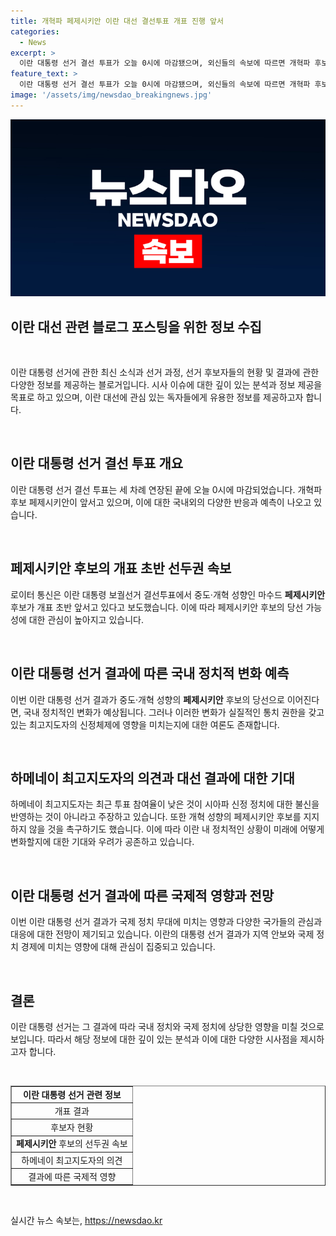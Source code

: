 ```yaml
---
title: 개혁파 페제시키안 이란 대선 결선투표 개표 진행 앞서
categories:
  - News
excerpt: >
  이란 대통령 선거 결선 투표가 오늘 0시에 마감됐으며, 외신들의 속보에 따르면 개혁파 후보인 페제시키안이 앞서고 있다고 전해졌습니다. 페제시키안이 현재 300만 표 정도 앞서고 있어 당선이 유력한 상황이지만, 최종 개표 결과는 아직 확인되지 않습니다. 이번 선거는 5월에 사망한 이란 대통령을 대신할 보궐선거로, 투표 참여율은 이전에 비해 높은 수준을 기록했습니다. 페제시키안 후보의 당선이 이란에 큰 변화를 가져올지는 미지수이나, 최고지도자인 하메네이의 신정체제가 여전히 국가 운영에 큰 영향을 미칠 것으로 보입니다.
feature_text: >
  이란 대통령 선거 결선 투표가 오늘 0시에 마감됐으며, 외신들의 속보에 따르면 개혁파 후보인 페제시키안이 앞서고 있다고 전해졌습니다. 페제시키안이 현재 300만 표 정도 앞서고 있어 당선이 유력한 상황이지만, 최종 개표 결과는 아직 확인되지 않습니다. 이번 선거는 5월에 사망한 이란 대통령을 대신할 보궐선거로, 투표 참여율은 이전에 비해 높은 수준을 기록했습니다. 페제시키안 후보의 당선이 이란에 큰 변화를 가져올지는 미지수이나, 최고지도자인 하메네이의 신정체제가 여전히 국가 운영에 큰 영향을 미칠 것으로 보입니다.
image: '/assets/img/newsdao_breakingnews.jpg'
---
```


<p><img src="/assets/img/newsdao_breakingnews.jpg" alt="flaretime 속보" /></p>

<h2 data-ke-size="size26">이란 대선 관련 블로그 포스팅을 위한 정보 수집</h2>

<p data-ke-size="size16">&nbsp;</p>

<p>이란 대통령 선거에 관한 최신 소식과 선거 과정, 선거 후보자들의 현황 및 결과에 관한 다양한 정보를 제공하는 블로거입니다. 시사 이슈에 대한 깊이 있는 분석과 정보 제공을 목표로 하고 있으며, 이란 대선에 관심 있는 독자들에게 유용한 정보를 제공하고자 합니다. </p>

<p data-ke-size="size16">&nbsp;</p>

<h2 data-ke-size="size24">이란 대통령 선거 결선 투표 개요</h2>

<p>이란 대통령 선거 결선 투표는 세 차례 연장된 끝에 오늘 0시에 마감되었습니다. 개혁파 후보 페제시키안이 앞서고 있으며, 이에 대한 국내외의 다양한 반응과 예측이 나오고 있습니다. </p>

<p data-ke-size="size16">&nbsp;</p>

<h2 data-ke-size="size24">페제시키안 후보의 개표 초반 선두권 속보</h2>

<p>로이터 통신은 이란 대통령 보궐선거 결선투표에서 중도·개혁 성향인 마수드 <b>페제시키안</b> 후보가 개표 초반 앞서고 있다고 보도했습니다. 이에 따라 페제시키안 후보의 당선 가능성에 대한 관심이 높아지고 있습니다.</p>

<p data-ke-size="size16">&nbsp;</p>

<h2 data-ke-size="size24">이란 대통령 선거 결과에 따른 국내 정치적 변화 예측</h2>

<p>이번 이란 대통령 선거 결과가 중도·개혁 성향의 <b>페제시키안</b> 후보의 당선으로 이어진다면, 국내 정치적인 변화가 예상됩니다. 그러나 이러한 변화가 실질적인 통치 권한을 갖고 있는 최고지도자의 신정체제에 영향을 미치는지에 대한 여론도 존재합니다. </p>

<p data-ke-size="size16">&nbsp;</p>

<h2 data-ke-size="size24">하메네이 최고지도자의 의견과 대선 결과에 대한 기대</h2>

<p>하메네이 최고지도자는 최근 투표 참여율이 낮은 것이 시아파 신정 정치에 대한 불신을 반영하는 것이 아니라고 주장하고 있습니다. 또한 개혁 성향의 페제시키안 후보를 지지하지 않을 것을 촉구하기도 했습니다. 이에 따라 이란 내 정치적인 상황이 미래에 어떻게 변화할지에 대한 기대와 우려가 공존하고 있습니다.</p>

<p data-ke-size="size16">&nbsp;</p>

<h2 data-ke-size="size24">이란 대통령 선거 결과에 따른 국제적 영향과 전망</h2>

<p>이번 이란 대통령 선거 결과가 국제 정치 무대에 미치는 영향과 다양한 국가들의 관심과 대응에 대한 전망이 제기되고 있습니다. 이란의 대통령 선거 결과가 지역 안보와 국제 정치 경제에 미치는 영향에 대해 관심이 집중되고 있습니다.</p>

<p data-ke-size="size16">&nbsp;</p>

<h2 data-ke-size="size24">결론</h2>

<p>이란 대통령 선거는 그 결과에 따라 국내 정치와 국제 정치에 상당한 영향을 미칠 것으로 보입니다. 따라서 해당 정보에 대한 깊이 있는 분석과 이에 대한 다양한 시사점을 제시하고자 합니다.</p>

<p data-ke-size="size16">&nbsp;</p>

<table style="width: 100%;" border="1">
<tbody>
<tr>
<td style="text-align: center; height: 17px;"><b>이란 대통령 선거 관련 정보</b></td>
</tr>
<tr>
<td style="text-align: center; height: 17px;">개표 결과</td>
</tr>
<tr>
<td style="text-align: center; height: 17px;">후보자 현황</td>
</tr>
<tr>
<td style="text-align: center; height: 17px;"><b>페제시키안</b> 후보의 선두권 속보</td>
</tr>
<tr>
<td style="text-align: center; height: 17px;">하메네이 최고지도자의 의견</td>
</tr>
<tr>
<td style="text-align: center; height: 17px;">결과에 따른 국제적 영향</td>
</tr>
</tbody>
</table>

<p data-ke-size="size16">&nbsp;</p>
실시간 뉴스 속보는, <a href="https://newsdao.kr" rel="dofollow">https://newsdao.kr</a>


